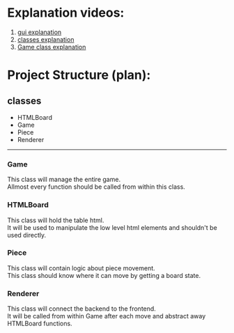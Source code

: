 # Explanation videos:
1. [gui explanation](https://youtu.be/8R7CO7tH_UE)
2. [classes explanation](https://youtu.be/PdsCRfc0ymg)
3. [Game class explanation](https://youtu.be/tj6DbhCWuw8)

# Project Structure (plan):

## classes
- HTMLBoard
- Game
- Piece
- Renderer
---

### Game

This class will manage the entire game.\
Allmost every function should be called from within this class.

### HTMLBoard

This class will hold the table html.\
It will be used to manipulate the low level html elements and shouldn't be used directly.


### Piece

This class will contain logic about piece movement.\
This class should know where it can move by getting a board state.

### Renderer

This class will connect the backend to the frontend.\
It will be called from within Game after each move and abstract away HTMLBoard functions.
